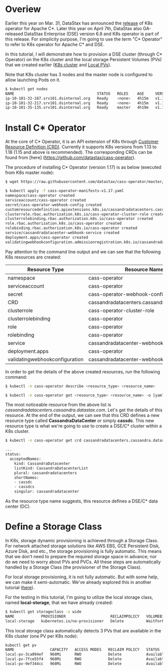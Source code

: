 # Overiew

Earlier this year on Mar. 31, DataStax has announced the [release](https://www.datastax.com/press-release/datastax-helps-apache-cassandra-become-industry-standard-scale-out-cloud-native-data) of K8s operator for Apache C*. Later this year on April 7th, DataStax also GA-released DataStax Enterprise (DSE) version 6.8 and K8s operator is part of this release. For simplicity purpose, I'm going to use the term "C* Operator" to refer to K8s operator for Apache C* and DSE.   

In this tutorial, I will demonstrate how to provision a DSE cluster (through C* Operator) on the K8s cluster and the local storage Persistent Volumes (PVs) that we created earlier ([K8s cluster](https://github.com/yabinmeng/dseutilities/blob/master/documents/tutorial/k8s/kubeadm_install.md) and [Local PVs](https://github.com/yabinmeng/dseutilities/blob/master/documents/tutorial/k8s/local_pv_sig.md)). 


Note that K8s cluster has 3 nodes and the master node is configured to allow launching Pods on it.

```bash
$ kubectl get nodes
NAME                                     STATUS   ROLES    AGE     VERSION
ip-10-101-32-187.srv101.dsinternal.org   Ready    <none>   4h15m   v1.17.6
ip-10-101-32-217.srv101.dsinternal.org   Ready    <none>   4h15m   v1.17.6
ip-10-101-35-135.srv101.dsinternal.org   Ready    master   4h19m   v1.17.6
```

# Install C* Operator

At the core of C* Operator, it is an API extension of K8s through [Customer Resource Definition (CRD)](https://kubernetes.io/docs/tasks/extend-kubernetes/custom-resources/custom-resource-definitions/). Currently it supports K8s versions from 1.13 to 1.18 (1.15 and above is recommended). The corresponding CRDs can be found from [here] (https://github.com/datastax/cass-operator).

The procedure of installing C* Operator (version 1.17) is as below (executed from K8s master node):

```bash
$ wget https://raw.githubusercontent.com/datastax/cass-operator/master/docs/user/cass-operator-manifests-v1.17.yaml

$ kubectl apply -f cass-operator-manifests-v1.17.yaml
namespace/cass-operator created
serviceaccount/cass-operator created
secret/cass-operator-webhook-config created
customresourcedefinition.apiextensions.k8s.io/cassandradatacenters.cassandra.datastax.com created
clusterrole.rbac.authorization.k8s.io/cass-operator-cluster-role created
clusterrolebinding.rbac.authorization.k8s.io/cass-operator created
role.rbac.authorization.k8s.io/cass-operator created
rolebinding.rbac.authorization.k8s.io/cass-operator created
service/cassandradatacenter-webhook-service created
deployment.apps/cass-operator created
validatingwebhookconfiguration.admissionregistration.k8s.io/cassandradatacenter-webhook-registration created
```

Pay attention to the command line output and we can see that the following K8s resources are created:

| Resource Type | Resource Name |
| ----------- | ----------- |
| namespace | cass-operator |
| serviceaccount | cass-operator |
| secret | cass-operator-webhook-config |
| CRD | cassandradatacenters.cassandra.datastax.com |
| clusterrole | cass-operator-cluster-role |
| clusterrolebinding | cass-operator |
| role | cass-operator |
| rolebinding | cass-operator |
| service | cassandradatacenter-webhook-service |
| deployment.apps | cass-operator |
| validatingwebhookconfiguration | cassandradatacenter-webhook-registration |

In order to get the details of the above created resources, run the following command:

```bash
$ kubectl -n cass-operator describe <resource_type> <resource_name>

$ kubectl -n cass-operator get <resource_type> <resource_name> -o [yaml|json]
```

The most noticeable resource from the above list is *cassandradatacenters.cassandra.datastax.com*. Let's get the details of this resource. At the end of the output, we can see that this CRD defines a new resource type called **CassandraDataCenter** or simply **cassdc**. This new resource type is what we're going to use to create a DSE/C* cluster within a K8s cluster.

```bash
$ kubectl -n cass-operator get crd cassandradatacenters.cassandra.datastax.com -o yaml

...
status:
  acceptedNames:
    kind: CassandraDatacenter
    listKind: CassandraDatacenterList
    plural: cassandradatacenters
    shortNames:
    - cassdc
    - cassdcs
    singular: cassandradatacenter

```

As the resource type name suggests, this resource defines a DSE/C* data center (DC). 

# Define a Storage Class 

In K8s, storage dynamic provisioning is achieved through a Storage Class. For network attached storage solutions like AWS EBS, GCE Persistent Disk, Azure Disk, and etc., the storage provisioning is fully automatic. This means that we don't need to prepare the required storage space in advance; nor do we need to worry about PVs and PVCs. All these steps are automatically handled by a Storage Class (the provisioner of the Storage Class).

For local storage provisioning, it is not fully automatic. But with some help, we can make it semi-automatic. We've already explored this in another tutorial ([here](https://github.com/yabinmeng/dseutilities/blob/master/documents/tutorial/k8s/local_pv_sig.md)).

For the testing in this tutorial, I'm going to utilize the local storage class, named **local-storage**, that we have already created:

```bash
$ kubectl get storageclass -o wide
NAME            PROVISIONER                    RECLAIMPOLICY   VOLUMEBINDINGMODE      ALLOWVOLUMEEXPANSION   AGE
local-storage   kubernetes.io/no-provisioner   Delete          WaitForFirstConsumer   false                  21h
```

This local storage class automatically detects 3 PVs that are available in the K8s cluster (one PV per K8s node):

```bash
kubectl get pv
NAME                CAPACITY   ACCESS MODES   RECLAIM POLICY   STATUS      CLAIM   STORAGECLASS    REASON   AGE
local-pv-3ca094ef   968Mi      RWO            Delete           Available           local-storage            4s
local-pv-7fce55f4   968Mi      RWO            Delete           Available           local-storage            4s
local-pv-9ef344cc   968Mi      RWO            Delete           Available           local-storage            5s
```